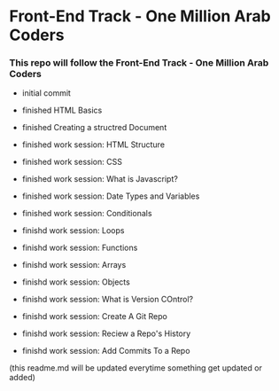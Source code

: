 # Front-End Track - One Million Arab Coders


### This repo will follow the Front-End Track - One Million Arab Coders

- initial commit

- finished HTML Basics

- finished Creating a structred Document

- finished work session: HTML Structure

- finished work session: CSS

- finished work session: What is Javascript?

- finished work session: Date Types and Variables

- finished work session: Conditionals

- finishd work session: Loops

- finishd work session: Functions

- finishd work session: Arrays

- finishd work session: Objects

- finishd work session: What is Version COntrol?

- finishd work session: Create A Git Repo

- finishd work session: Reciew a Repo's History

- finishd work session: Add Commits To a Repo


(this readme.md will be updated everytime something get updated or added)
